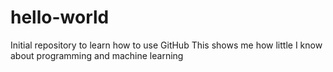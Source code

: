 # hello-world
Initial repository to learn how to use GitHub
This shows me how little I know about programming and machine learning
